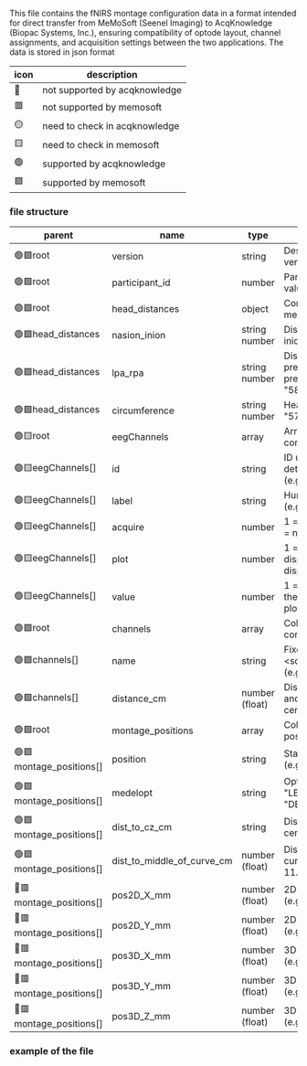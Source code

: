 This file contains the fNIRS montage configuration data in a format intended for direct transfer from MeMoSoft (Seenel Imaging) to AcqKnowledge (Biopac Systems, Inc.), ensuring compatibility of optode layout, channel assignments, and acquisition settings between the two applications.
The data is stored in json format

|icon|description|
|---|---|
|🔴|not supported by acqknowledge|
|🟥|not supported by memosoft|
|🟡|need to check in acqknowledge|
|🟨|need to check in memosoft|
|🟢|supported by acqknowledge|
|🟩|supported by memosoft|


### file structure ###

|parent|name|type|description|
|---|---|---|---|
|🟢🟩root|version|string|Description of MeMpSoft version|
|🟢🟩root|participant_id|number|Participant ID as a numeric value|
|🟢🟩root|head_distances|object|Contains head measurement properties|
|🟢🟩head_distances|nasion_inion|string number|Distance from nasion to inion (e.g., "57.0 cm")|
|🟢🟩head_distances|lpa_rpa|string number|Distance from left preauricular point to right preauricular point (e.g., "58.0 cm")|
|🟢🟩head_distances|circumference|string number|Head circumference (e.g., "57.0 cm")|
|🟢🟨root|eegChannels|array|Array of EEG channel configuration objects|
|🟢🟨eegChannels[]|id|string|ID used for programmatic detection of this element (e.g., "EEG1")|
|🟢🟨eegChannels[]|label|string|Human-readable label (e.g., "EEG-1")|
|🟢🟨eegChannels[]|acquire|number|1 = channel is acquired; 0 = not acquired| 
|🟢🟨eegChannels[]|plot|number|1 = channel is displayed/visible; 0 = not displayed|
|🟢🟨eegChannels[]|value|number|1 = channel is plotted in the output panel; 0 = not plotted|
|🟢🟩root|channels|array|Collection of optode pairs configuration|
|🟢🟩channels[]|name|string|Fixed format: <source_id>_<detector_id> (e.g., "LED1_DET1")|
|🟢🟩channels[]|distance_cm|number (float)|Distance between source and detector in centimeters (e.g., 2.9)|
|🟢🟩root|montage_positions|array|Collection of montage position descriptions|
|🟢🟩montage_positions[]|position|string|Standard position name (e.g., "Oz")|
|🟢🟩montage_positions[]|medelopt|string|Optode identifier (e.g., "LED1" for LED and "DET1" for detector)|
|🟢🟩montage_positions[]|dist_to_cz_cm|string|Distance to CZ in centimeters (e.g., "21")|
|🟢🟩montage_positions[]|dist_to_middle_of_curve_cm|number (float)|Distance to middle of head curve in centimeters (e.g., 11.4)|
|🔴🟥montage_positions[]|pos2D_X_mm|number (float)|2D X position in millimeters (e.g., -85.0)|
|🔴🟥montage_positions[]|pos2D_Y_mm|number (float)|2D Y position in millimeters (e.g., 85.0)|
|🔴🟥montage_positions[]|pos3D_X_mm|number (float)|3D X position in millimeters (e.g., -45.3)|
|🔴🟥montage_positions[]|pos3D_Y_mm|number (float)|3D Y position in millimeters (e.g., 62.26)|
|🔴🟥montage_positions[]|pos3D_Z_mm|number (float)|3D Z position in millimeters (e.g., -9.39)|


### example of the file ###

